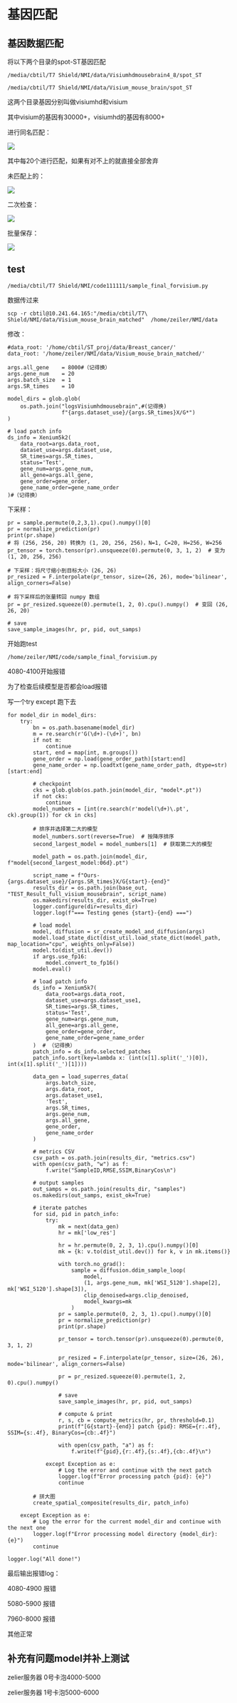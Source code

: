 # 基因匹配

## 基因数据匹配

将以下两个目录的spot-ST基因匹配

    /media/cbtil/T7 Shield/NMI/data/Visiumhdmousebrain4_8/spot_ST

    /media/cbtil/T7 Shield/NMI/data/Visium_mouse_brain/spot_ST

这两个目录基因分别叫做visiumhd和visium

其中visium的基因有30000+，visiumhd的基因有8000+

进行同名匹配：

![](https://cdn.jsdelivr.net/gh/tj-messi/picture/38b79ca734884968c576408e75d394a.png)

其中每20个进行匹配，如果有对不上的就直接全部舍弃

未匹配上的：

![](https://cdn.jsdelivr.net/gh/tj-messi/picture/1747483382940.png)

二次检查：

![](https://cdn.jsdelivr.net/gh/tj-messi/picture/1747483427254.png)


批量保存：

![](https://cdn.jsdelivr.net/gh/tj-messi/picture/1747483852217.png)

## test

    /media/cbtil/T7 Shield/NMI/code111111/sample_final_forvisium.py

数据传过来

    scp -r cbtil@10.241.64.165:"/media/cbtil/T7\ Shield/NMI/data/Visium_mouse_brain_matched"  /home/zeiler/NMI/data


修改：

    #data_root: '/home/cbtil/ST_proj/data/Breast_cancer/'
    data_root: '/home/zeiler/NMI/data/Visium_mouse_brain_matched/'

    args.all_gene    = 8000#（记得换）
    args.gene_num    = 20
    args.batch_size  = 1
    args.SR_times    = 10

    model_dirs = glob.glob(
        os.path.join("logsVisiumhdmousebrain",#(记得换)
                     f"{args.dataset_use}/{args.SR_times}X/G*")
    )

    # load patch info
    ds_info = Xenium5k2(
        data_root=args.data_root,
        dataset_use=args.dataset_use,
        SR_times=args.SR_times,
        status='Test',
        gene_num=args.gene_num,
        all_gene=args.all_gene,
        gene_order=gene_order,
        gene_name_order=gene_name_order
    )#（记得换）

下采样：

    pr = sample.permute(0,2,3,1).cpu().numpy()[0]
    pr = normalize_prediction(pr)      
    print(pr.shape)
    # 将 (256, 256, 20) 转换为 (1, 20, 256, 256)，N=1, C=20, H=256, W=256
    pr_tensor = torch.tensor(pr).unsqueeze(0).permute(0, 3, 1, 2)  # 变为 (1, 20, 256, 256)

    # 下采样：将尺寸缩小到目标大小 (26, 26)
    pr_resized = F.interpolate(pr_tensor, size=(26, 26), mode='bilinear', align_corners=False)

    # 将下采样后的张量转回 numpy 数组
    pr = pr_resized.squeeze(0).permute(1, 2, 0).cpu().numpy()  # 变回 (26, 26, 20)

    # save
    save_sample_images(hr, pr, pid, out_samps)

开始跑test

    /home/zeiler/NMI/code/sample_final_forvisium.py

4080-4100开始报错

为了检查后续模型是否都会load报错

写一个try except 跑下去

    for model_dir in model_dirs:
        try:
            bn = os.path.basename(model_dir)
            m = re.search(r'G(\d+)-(\d+)', bn)
            if not m:
                continue
            start, end = map(int, m.groups())
            gene_order = np.load(gene_order_path)[start:end]
            gene_name_order = np.loadtxt(gene_name_order_path, dtype=str)[start:end]

            # checkpoint
            cks = glob.glob(os.path.join(model_dir, "model*.pt"))
            if not cks:
                continue
            model_numbers = [int(re.search(r'model(\d+)\.pt', ck).group(1)) for ck in cks]

            # 排序并选择第二大的模型
            model_numbers.sort(reverse=True)  # 按降序排序
            second_largest_model = model_numbers[1]  # 获取第二大的模型

            model_path = os.path.join(model_dir, f"model{second_largest_model:06d}.pt")

            script_name = f"Ours-{args.dataset_use}/{args.SR_times}X/G{start}-{end}"
            results_dir = os.path.join(base_out, "TEST_Result_full_visium_mousebrain", script_name)
            os.makedirs(results_dir, exist_ok=True)
            logger.configure(dir=results_dir)
            logger.log(f"=== Testing genes {start}-{end} ===")

            # load model
            model, diffusion = sr_create_model_and_diffusion(args)
            model.load_state_dict(dist_util.load_state_dict(model_path, map_location="cpu", weights_only=False))
            model.to(dist_util.dev())
            if args.use_fp16:
                model.convert_to_fp16()
            model.eval()

            # load patch info
            ds_info = Xenium5k7(
                data_root=args.data_root,
                dataset_use=args.dataset_use1,
                SR_times=args.SR_times,
                status='Test',
                gene_num=args.gene_num,
                all_gene=args.all_gene,
                gene_order=gene_order,
                gene_name_order=gene_name_order
            )  # （记得换）
            patch_info = ds_info.selected_patches
            patch_info.sort(key=lambda x: (int(x[1].split('_')[0]), int(x[1].split('_')[1])))

            data_gen = load_superres_data(
                args.batch_size,
                args.data_root,
                args.dataset_use1,
                'Test',
                args.SR_times,
                args.gene_num,
                args.all_gene,
                gene_order,
                gene_name_order
            )

            # metrics CSV
            csv_path = os.path.join(results_dir, "metrics.csv")
            with open(csv_path, "w") as f:
                f.write("SampleID,RMSE,SSIM,BinaryCos\n")

            # output samples
            out_samps = os.path.join(results_dir, "samples")
            os.makedirs(out_samps, exist_ok=True)

            # iterate patches
            for sid, pid in patch_info:
                try:
                    mk = next(data_gen)
                    hr = mk['low_res']

                    hr = hr.permute(0, 2, 3, 1).cpu().numpy()[0]
                    mk = {k: v.to(dist_util.dev()) for k, v in mk.items()}

                    with torch.no_grad():
                        sample = diffusion.ddim_sample_loop(
                            model,
                            (1, args.gene_num, mk['WSI_5120'].shape[2], mk['WSI_5120'].shape[3]),
                            clip_denoised=args.clip_denoised,
                            model_kwargs=mk
                        )
                    pr = sample.permute(0, 2, 3, 1).cpu().numpy()[0]
                    pr = normalize_prediction(pr)
                    print(pr.shape)

                    pr_tensor = torch.tensor(pr).unsqueeze(0).permute(0, 3, 1, 2)

                    pr_resized = F.interpolate(pr_tensor, size=(26, 26), mode='bilinear', align_corners=False)

                    pr = pr_resized.squeeze(0).permute(1, 2, 0).cpu().numpy()

                    # save
                    save_sample_images(hr, pr, pid, out_samps)

                    # compute & print
                    r, s, cb = compute_metrics(hr, pr, threshold=0.1)
                    print(f"[G{start}-{end}] patch {pid}: RMSE={r:.4f}, SSIM={s:.4f}, BinaryCos={cb:.4f}")

                    with open(csv_path, "a") as f:
                        f.write(f"{pid},{r:.4f},{s:.4f},{cb:.4f}\n")

                except Exception as e:
                    # Log the error and continue with the next patch
                    logger.log(f"Error processing patch {pid}: {e}")
                    continue

            # 拼大图
            create_spatial_composite(results_dir, patch_info)

        except Exception as e:
            # Log the error for the current model_dir and continue with the next one
            logger.log(f"Error processing model directory {model_dir}: {e}")
            continue

    logger.log("All done!")

最后输出报错log：

4080-4900 报错

5080-5900 报错

7960-8000 报错

其他正常

## 补充有问题model并补上测试

zelier服务器 0号卡泡4000-5000

zelier服务器 1号卡泡5000-6000




